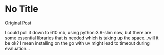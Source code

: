 # No Title

[Original Post](https://discourse.onlinedegree.iitm.ac.in/t/164277/172)

<p>I could pull it down to 610 mb, using python:3.9-slim now, but there are some essential libraries that is needed which is taking up the space…will it be ok? I mean installing on the go with uv might lead to timeout during evaluation…</p>